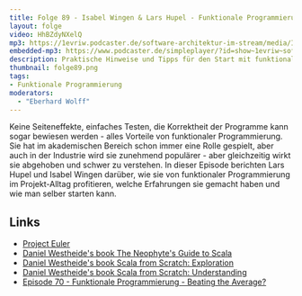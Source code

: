 ```yaml
---
title: Folge 89 - Isabel Wingen & Lars Hupel - Funktionale Programmierung in der Praxis
layout: folge
video: HhBZdyNXelQ
mp3: https://1evriw.podcaster.de/software-architektur-im-stream/media/IsabelWingenLarsHupelFunktionaleProgrammierung.mp3
embedded-mp3: https://www.podcaster.de/simpleplayer/?id=show~1evriw~software-architektur-im-stream~pod-15d84e0386037c9b61b44a0c18&v=1635763438
description: Praktische Hinweise und Tipps für den Start mit funktionaler Programmierung
thumbnail: folge89.png
tags:
- Funktionale Programmierung
moderators:
  - "Eberhard Wolff"
---
```

Keine Seiteneffekte, einfaches Testen, die Korrektheit der Programme
kann sogar bewiesen werden - alles Vorteile von funktionaler
Programmierung. Sie hat im akademischen Bereich schon immer eine Rolle
gespielt, aber auch in der Industrie wird sie zunehmend populärer -
aber gleichzeitig wirkt sie abgehoben und schwer zu verstehen. In
dieser Episode berichten Lars Hupel und Isabel Wingen darüber, wie sie
von funktionaler Programmierung im Projekt-Alltag profitieren, welche
Erfahrungen sie gemacht haben und wie man selber starten kann.

## Links

* [Project Euler](https://projecteuler.net/)
* [Daniel Westheide's book The Neophyte's Guide to
  Scala](https://leanpub.com/theneophytesguidetoscala)
* [Daniel Westheide's book Scala from Scratch:
  Exploration](https://leanpub.com/scala-from-scratch-exploration/)
* [Daniel Westheide's book Scala from Scratch:
  Understanding](https://leanpub.com/scala-from-scratch-understanding)
* [Episode 70 - Funktionale Programmierung - Beating the
  Average?](https://software-architektur.tv/2021/08/06/folge70.html)
